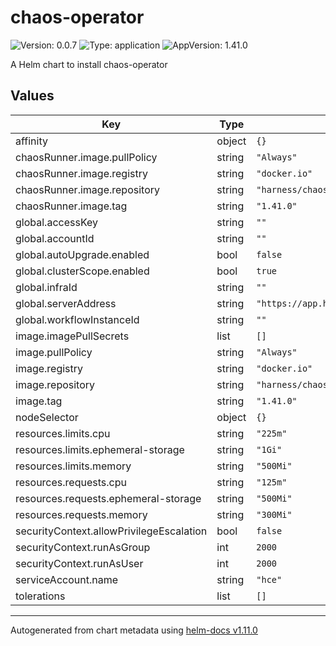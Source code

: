 # chaos-operator

![Version: 0.0.7](https://img.shields.io/badge/Version-0.0.7-informational?style=flat-square) ![Type: application](https://img.shields.io/badge/Type-application-informational?style=flat-square) ![AppVersion: 1.41.0](https://img.shields.io/badge/AppVersion-1.41.0-informational?style=flat-square)

A Helm chart to install chaos-operator

## Values

| Key | Type | Default | Description |
|-----|------|---------|-------------|
| affinity | object | `{}` |  |
| chaosRunner.image.pullPolicy | string | `"Always"` |  |
| chaosRunner.image.registry | string | `"docker.io"` |  |
| chaosRunner.image.repository | string | `"harness/chaos-runner"` |  |
| chaosRunner.image.tag | string | `"1.41.0"` |  |
| global.accessKey | string | `""` |  |
| global.accountId | string | `""` |  |
| global.autoUpgrade.enabled | bool | `false` |  |
| global.clusterScope.enabled | bool | `true` |  |
| global.infraId | string | `""` |  |
| global.serverAddress | string | `"https://app.harness.io/gratis/chaos/kserver/api"` |  |
| global.workflowInstanceId | string | `""` |  |
| image.imagePullSecrets | list | `[]` |  |
| image.pullPolicy | string | `"Always"` |  |
| image.registry | string | `"docker.io"` |  |
| image.repository | string | `"harness/chaos-operator"` |  |
| image.tag | string | `"1.41.0"` |  |
| nodeSelector | object | `{}` |  |
| resources.limits.cpu | string | `"225m"` |  |
| resources.limits.ephemeral-storage | string | `"1Gi"` |  |
| resources.limits.memory | string | `"500Mi"` |  |
| resources.requests.cpu | string | `"125m"` |  |
| resources.requests.ephemeral-storage | string | `"500Mi"` |  |
| resources.requests.memory | string | `"300Mi"` |  |
| securityContext.allowPrivilegeEscalation | bool | `false` |  |
| securityContext.runAsGroup | int | `2000` |  |
| securityContext.runAsUser | int | `2000` |  |
| serviceAccount.name | string | `"hce"` |  |
| tolerations | list | `[]` |  |

----------------------------------------------
Autogenerated from chart metadata using [helm-docs v1.11.0](https://github.com/norwoodj/helm-docs/releases/v1.11.0)
